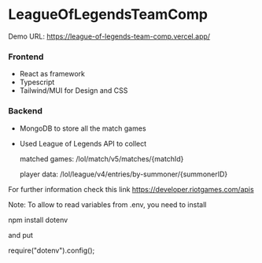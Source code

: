 # LeagueOfLegendsTeamComp

Demo URL: https://league-of-legends-team-comp.vercel.app/

### Frontend

- React as framework
- Typescript
- Tailwind/MUI for Design and CSS

### Backend

- MongoDB to store all the match games
- Used League of Legends API to collect
  
  matched games: /lol/match/v5/matches/{matchId}
  
  player data: /lol/league/v4/entries/by-summoner/{summonerID}

For further information check this link https://developer.riotgames.com/apis

Note:
To allow to read variables from .env, you need to install

npm install dotenv

and put

require("dotenv").config();
